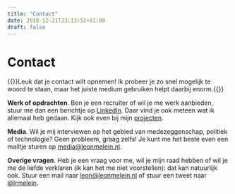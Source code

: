 ```yaml
---
title: "Contact"
date: 2018-12-21T23:13:52+01:00
draft: false
---
```


# Contact

{{<lead>}}Leuk dat je contact wilt opnemen! Ik probeer je zo snel mogelijk te woord te staan, maar het juiste medium gebruiken helpt daarbij enorm.{{</lead>}}

**Werk of opdrachten**. Ben je een recruiter of wil je me werk aanbieden, stuur me dan een berichtje op [LinkedIn](https://www.linkedin.com/in/leonmelein). Daar vind je ook meteen wat ik allemaal heb gedaan. Kijk ook even bij mijn [projecten](/projects).

**Media**. Wil je mij interviewen op het gebied van medezeggenschap, politiek of technologie? Geen probleem, graag zelfs! Je kunt me het beste even een mailtje sturen op [media@leonmelein.nl](mailto:media@leonmelein.nl). 

**Overige vragen**. Heb je een vraag voor me, wil je mijn raad hebben of wil je me de liefde verklaren (ik kan het me niet voorstellen): dat kan natuurlijk ook. Stuur een mail naar [leon@leonmelein.nl](mailto:leon@leonmelein.nl) of stuur een tweet naar [@lrmelein](https://www.twitter.com/lrmelein).